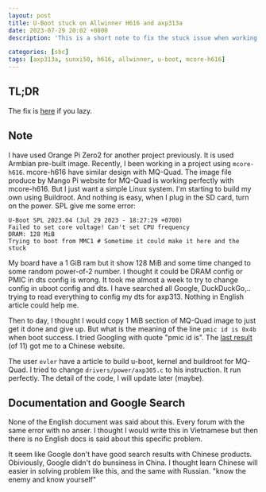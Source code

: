 ```yaml
---
layout: post
title: U-Boot stuck on Allwinner H616 and axp313a
date: 2023-07-29 20:02 +0800
description: 'This is a short note to fix the stuck issue when working with axp313a..'

categories: [sbc]
tags: [axp313a, sunxi50, h616, allwinner, u-boot, mcore-h616]
---
```


## TL;DR

The fix is [here](https://bbs.aw-ol.com/topic/2054/mq-quad-h616-%E4%B8%BB%E7%BA%BF%E5%86%85%E6%A0%B8%E7%BC%96%E8%AF%91%E8%B0%83%E8%AF%95%E8%AE%B0%E5%BD%95-u-boot-kernel-buildroot?_=1690635256062&lang=en-US) if you lazy.

## Note

I have used Orange Pi Zero2 for another project previously. It is used Armbian
pre-built image. Recently, I been working in a project using `mcore-h616`.
mcore-h616 have similar design with MQ-Quad. The image file produce by Mango Pi
website for MQ-Quad is working perfectly with mcore-h616. But I just want a
simple Linux system. I'm starting to build my own using Buildroot. And nothing
is easy, when I plug in the SD card, turn on the power. SPL give me some error:

``` log
U-Boot SPL 2023.04 (Jul 29 2023 - 18:27:29 +0700)
Failed to set core voltage! Can't set CPU frequency
DRAM: 128 MiB
Trying to boot from MMC1 # Sometime it could make it here and the stuck
```

My board have a 1 GiB ram but it show 128 MiB and some time changed to some
random power-of-2 number. I thought it could be DRAM config or PMIC in dts config
is wrong. It took me almost a week to try to change config in uboot config and
dts. I have searched all Google, DuckDuckGo,.. trying to read everything to
config my dts for axp313. Nothing in English article could help me.

Then to day, I thought I would copy 1 MiB section of MQ-Quad image to just get
it done and give up. But what is the meaning of the line `pmic id is 0x4b` when
boot success. I tried Googling with quote "pmic id is". The [last
result](https://bbs.aw-ol.com/user/evler) (of 11) got me to a Chinese website.

The user `evler` have a article to build u-boot, kernel and buildroot for
MQ-Quad. I tried to change `drivers/power/axp305.c` to his instruction. It run
perfectly. The detail of the code, I will update later (maybe).

## Documentation and Google Search

None of the English document was said about this. Every forum with the same
error with no anser. I thought I would write this in Vietnamese but then there
is no English docs is said about this specific problem.

It seem like Google don't have good search results with Chinese products.
Obiviously, Google didn't do bunsiness in China. I thought learn Chinese will
easier in solving problem like this, and the same with Russian. "know the enemy
and know yourself"